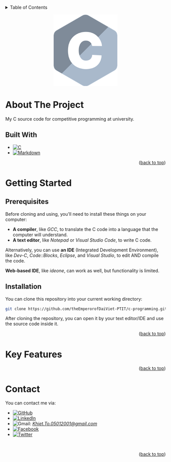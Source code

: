 <a name="readme-top"></a>
<!-- TABLE OF CONTENTS -->
<details>
  <summary>Table of Contents</summary>
  <ol>
    <li>
      <a href="#about-the-project">About The Project</a>
      <ul>
        <li><a href="#built-with">Built With</a></li>
      </ul>
    </li>
    <li>
      <a href="#getting-started">Getting Started</a>
      <ul>
        <li><a href="#prerequisites">Prerequisites</a></li>
        <li><a href="#installation">Installation</a></li>
      </ul>
    </li>
    <li><a href="#key-features">Key Features</li>
    <li><a href="#contact">Contact</a></li>
  </ol>
</details>

<p align="center">
    <img src="C.png" width="200" height="225">
</p>

# About The Project
My C source code for competitive programming at university.

## Built With
* [![C][C-shield]][C-url]
* [![Markdown][Markdown-shield]][Markdown-url]

<p align="right">(<a href="#readme-top">back to top</a>)</p>

# Getting Started

## Prerequisites
Before cloning and using, you'll need to install these things on your computer:
* <b>A compiler</b>, like <i>GCC</i>, to translate the C code into a language that the computer will understand.
* <b>A text editor</b>, like <i>Notepad</i> or <i>Visual Studio Code</i>, to write C code.

Alternatively, you can use <b>an IDE</b> (Integrated Development Environment), like <i>Dev-C</i>, <i>Code::Blocks</i>, <i>Eclipse</i>, and <i>Visual Studio</i>, to edit AND compile the code.

<b>Web-based IDE</b>, like <i>ideone</i>, can work as well, but functionality is limited.

## Installation
You can clone this repository into your current working directory:
```sh
git clone https://github.com/theEmperorofDaiViet-PTIT/c-programming.git
```
After cloning the repository, you can open it by your text editor/IDE and use the source code inside it.

<p align="right">(<a href="#readme-top">back to top</a>)</p>

# Key Features

<p align="right">(<a href="#readme-top">back to top</a>)</p>

# Contact
You can contact me via:
* [![GitHub][GitHub-shield]][GitHub-url]
* [![LinkedIn][LinkedIn-shield]][LinkedIn-url]
* ![Gmail][Gmail-shield]:&nbsp;<i>Khiet.To.05012001@gmail.com</i>
* [![Facebook][Facebook-shield]][Facebook-url]
* [![Twitter][Twitter-shield]][Twitter-url]

<br/>
<p align="right">(<a href="#readme-top">back to top</a>)</p>

<!-- MARKDOWN LINKS & IMAGES -->
<!-- Tech stack -->
[C-shield]: https://img.shields.io/badge/C-00599C?style=for-the-badge&logo=c&logoColor=white
[C-url]: https://www.open-std.org/jtc1/sc22/wg14/
[Markdown-shield]: https://img.shields.io/badge/Markdown-000000?style=for-the-badge&logo=markdown&logoColor=white
[Markdown-url]: https://www.markdownguide.org/

<!-- Contact -->
[GitHub-shield]: https://img.shields.io/badge/github-%23121011.svg?style=for-the-badge&logo=github&logoColor=white
[GitHub-url]: https://github.com/theEmperorofDaiViet
[LinkedIn-shield]: https://img.shields.io/badge/linkedin-%230077B5.svg?style=for-the-badge&logo=linkedin&logoColor=white
[LinkedIn-url]: https://www.linkedin.com/in/khiet-to/
[Gmail-shield]: https://img.shields.io/badge/Gmail-D14836?style=for-the-badge&logo=gmail&logoColor=white
[Facebook-shield]: https://img.shields.io/badge/Facebook-%231877F2.svg?style=for-the-badge&logo=Facebook&logoColor=white
[Facebook-url]: https://www.facebook.com/Khiet.To.Official/
[Twitter-shield]: https://img.shields.io/badge/Twitter-%231DA1F2.svg?style=for-the-badge&logo=Twitter&logoColor=white
[Twitter-url]: https://twitter.com/KhietTo